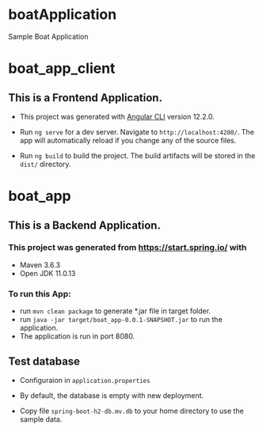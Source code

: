 # boatApplication
Sample Boat Application


# boat_app_client

## This is a Frontend Application.

* This project was generated with [Angular CLI](https://github.com/angular/angular-cli) version 12.2.0.

* Run `ng serve` for a dev server. Navigate to `http://localhost:4200/`. The app will automatically reload if you change any of the source files.

* Run `ng build` to build the project. The build artifacts will be stored in the `dist/` directory.



# boat_app

## This is a Backend Application.

### This project was generated from https://start.spring.io/ with
 * Maven 3.6.3
 * Open JDK 11.0.13

### To run this App:

*  run  `mvn clean package` to generate *.jar file in target folder.
* run `java -jar target/boat_app-0.0.1-SNAPSHOT.jar` to run the application.
* The application is run in port 8080.


## Test database

* Configuraion in `application.properties`

* By default, the database is empty with new deployment.

* Copy file `spring-boot-h2-db.mv.db` to your home directory to use the sample data.


